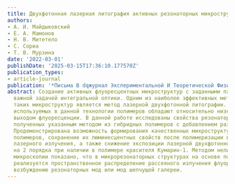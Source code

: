 ```yaml
---
title: Двухфотонная лазерная литография активных резонаторных микроструктур
authors:
- А. И. Майдыковский
- Е. А. Мамонов
- Н. В. Митетело
- С. Сориа
- Т. В. Мурзина
date: '2022-03-01'
publishDate: '2025-03-15T17:36:10.177570Z'
publication_types:
- article-journal
publication: '*Письма В dqжурнал Экспериментальной И Теоретической Физикиdq*'
abstract: Создание активных флуоресцентных микроструктур с заданными параметрами является
  важной задачей интегральной оптики. Одним из наиболее эффективных методов изготовления
  таких микроструктур является метод лазерной двухфотонной литографии. Однако большинство
  используемых в данной технологии полимеров обладают относительно низким квантовым
  выходом флуоресценции. В данной работе исследованы свойства резонаторных микроструктур,
  полученных указанным методом из гибридных полимеров с добавлением различных красителей.
  Продемонстрирована возможность формирования качественных микроструктур из активированных
  полимеров, сохранение их люминесцентных свойств после полимеризации в поле интенсивного
  лазерного излучения, а также снижение экспозиции лазерной двухфотонной литографии
  на 2 порядка при наличии в полимере красителя Кумарин-1. Методом нелинейной оптической
  микроскопии показано, что в микрорезонаторных структурах на основе полимера с красителем
  реализуется пространственное распределение рассеяного излучения флуоресценции, соответствующее
  возбуждению резонаторных мод или мод шепчущей галереи.
---
```

